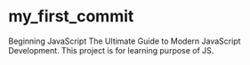 # my_first_commit
Beginning JavaScript The Ultimate Guide to Modern JavaScript Development.
This project is for learning purpose of JS.

